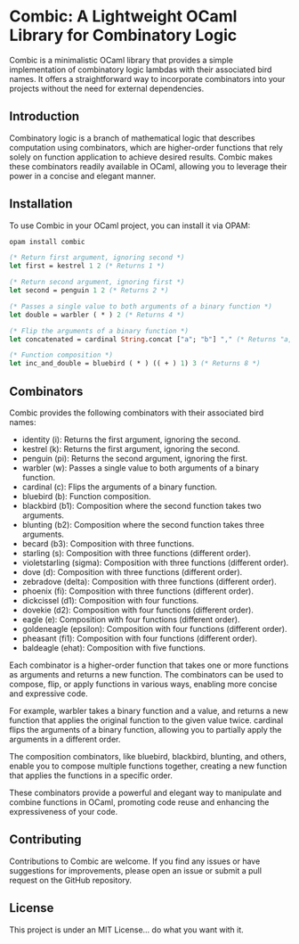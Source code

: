 # Combic: A Lightweight OCaml Library for Combinatory Logic

Combic is a minimalistic OCaml library that provides a simple implementation of combinatory logic lambdas with their associated bird names. It offers a straightforward way to incorporate combinators into your projects without the need for external dependencies.

## Introduction

Combinatory logic is a branch of mathematical logic that describes computation using combinators, which are higher-order functions that rely solely on function application to achieve desired results. Combic makes these combinators readily available in OCaml, allowing you to leverage their power in a concise and elegant manner.

## Installation

To use Combic in your OCaml project, you can install it via OPAM:

```bash
opam install combic
```

```ocaml
(* Return first argument, ignoring second *)
let first = kestrel 1 2 (* Returns 1 *)

(* Return second argument, ignoring first *)
let second = penguin 1 2 (* Returns 2 *)

(* Passes a single value to both arguments of a binary function *)
let double = warbler ( * ) 2 (* Returns 4 *)

(* Flip the arguments of a binary function *)
let concatenated = cardinal String.concat ["a"; "b"] "," (* Returns "a,b" *)

(* Function composition *)
let inc_and_double = bluebird ( * ) (( + ) 1) 3 (* Returns 8 *)
```

## Combinators

Combic provides the following combinators with their associated bird names:

- identity (i): Returns the first argument, ignoring the second.
- kestrel (k): Returns the first argument, ignoring the second.
- penguin (pi): Returns the second argument, ignoring the first.
- warbler (w): Passes a single value to both arguments of a binary function.
- cardinal (c): Flips the arguments of a binary function.
- bluebird (b): Function composition.
- blackbird (b1): Composition where the second function takes two arguments.
- blunting (b2): Composition where the second function takes three arguments.
- becard (b3): Composition with three functions.
- starling (s): Composition with three functions (different order).
- violetstarling (sigma): Composition with three functions (different order).
- dove (d): Composition with three functions (different order).
- zebradove (delta): Composition with three functions (different order).
- phoenix (fi): Composition with three functions (different order).
- dickcissel (d1): Composition with four functions.
- dovekie (d2): Composition with four functions (different order).
- eagle (e): Composition with four functions (different order).
- goldeneagle (epsilon): Composition with four functions (different order).
- pheasant (fi1): Composition with four functions (different order).
- baldeagle (ehat): Composition with five functions.

Each combinator is a higher-order function that takes one or more functions as arguments and returns a new function. The combinators can be used to compose, flip, or apply functions in various ways, enabling more concise and expressive code.

For example, warbler takes a binary function and a value, and returns a new function that applies the original function to the given value twice. cardinal flips the arguments of a binary function, allowing you to partially apply the arguments in a different order.

The composition combinators, like bluebird, blackbird, blunting, and others, enable you to compose multiple functions together, creating a new function that applies the functions in a specific order.

These combinators provide a powerful and elegant way to manipulate and combine functions in OCaml, promoting code reuse and enhancing the expressiveness of your code.

## Contributing

Contributions to Combic are welcome. If you find any issues or have suggestions for improvements, please open an issue or submit a pull request on the GitHub repository.

## License

This project is under an MIT License... do what you want with it.
